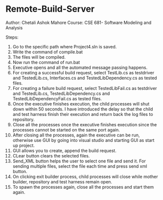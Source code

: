 # Remote-Build-Server

Author: Chetali Ashok Mahore
Course: CSE 681- Software Modeling and Analysis

Steps:
1. Go to the specific path where Project4.sln is saved.
2. Write the command of compile.bat
3. The files will be compiled. 
4. Now run the command of run.bat
5. Executive opens and all the automated message passing happens.
6. For creating a successful build request, select TestLib.cs as testdriver and TestedLib.cs, Interfaces.cs and TestedLibDependency.cs as tested files.
7. For creating a failure build request, select TestedLibFail.cs as testdriver and TestedLib.cs, TestedLibDependency.cs and TestedLibDependencyFail.cs as tested files.
8. Once the executive finishes execution, the child processes will shut down within 50 seconds. I have introduced the delay so that the child and test harness finish their execution and return back the log files to repository.
9. Close all the processes once the executive finishes execution since the processes cannot be started on the same port again.
10. After closing all the processes, again the executive can be run, otherwise use GUI by going into visual studio and starting GUI as start up project.
11. GUI allows you to create, append the build request.
12. CLear button clears the selected files.
13. Send_XML button helps the user to select one file and send it. For sending multiple files, select the file each time and press send xml button.
14. On clicking exit builder process, child processes will close while mother builder, repository and test harness remain open.
15. To spawn the processes again, close all the processes and start them again.

